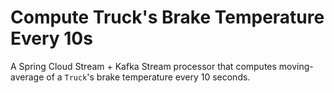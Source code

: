 # Compute Truck's Brake Temperature Every 10s
A Spring Cloud Stream + Kafka Stream processor that computes moving-average of a `Truck`'s brake temperature every 10 seconds.